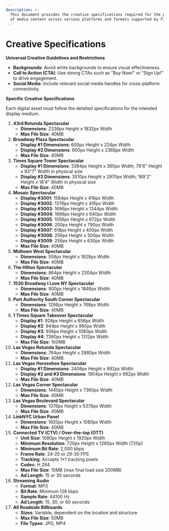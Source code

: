```yaml
---
description: >-
  This document provides the creative specifications required for the production
  of media content across various platforms and formats supported by Five Tier.
---
```


# Creative Specifications

**Universal Creative Guidelines and Restrictions**

* **Backgrounds**: Avoid white backgrounds to ensure visual effectiveness.
* **Call to Action (CTA)**: Use strong CTAs such as "Buy Now!" or "Sign Up!" to drive engagement.
* **Social Media**: Include relevant social media handles for cross-platform connectivity.

**Specific Creative Specifications**

Each digital asset must follow the detailed specifications for the intended display medium.

1. **43rd Rotunda Spectacular**
   * **Dimensions**: 2336px Height x 1832px Width
   * **Max File Size**: 40MB
2. **Broadway Plaza Spectacular**
   * **Display #1 Dimensions**: 600px Height x 224px Width
   * **Display #2 Dimensions**: 600px Height x 2368px Width
   * **Max File Size**: 40MB
3. **Times Square Tower Spectacular**
   * **Display #1 Dimensions**: 3384px Height x 360px Width; 79'6" Height x 93"7" Width in physical size
   * **Display #2 Dimensions**: 3510px Height x 2970px Width; 169'2" Height x 18'4" Width in physical size
   * **Max File Size**: 40MB
4. **Mosaic Spectacular**
   * **Display #3001**: 1584px Height x 416px Width
   * **Display #3002**: 1376px Height x 416px Width
   * **Display #3003**: 1696px Height x 1344px Width
   * **Display #3004**: 1696px Height x 640px Width
   * **Display #3005**: 1056px Height x 672px Width
   * **Display #3006**: 200px Height x 790px Width
   * **Display #3007**: 618px Height x 400px Width
   * **Display #3008**: 256px Height x 300px Width
   * **Display #3009**: 256px Height x 630px Width
   * **Max File Size**: 40MB
5. **Midtown West Spectacular**
   * **Dimensions**: 558px Height x 1928px Width
   * **Max File Size**: 40MB
6. **The Hilton Spectacular**
   * **Dimensions**: 864px Height x 2304px Width
   * **Max File Size**: 40MB
7. **1530 Broadway I Love NY Spectacular**
   * **Dimensions**: 900px Height x 1846px Width
   * **Max File Size**: 40MB
8. **Port Authority South Corner Spectacular**
   * **Dimensions**: 1296px Height x 768px Width
   * **Max File Size**: 40MB
9. **1 Times Square Takeover Spectacular**
   * **Display #1**: 928px Height x 656px Width
   * **Display #2**: 944px Height x 960px Width
   * **Display #3**: 936px Height x 1080px Width
   * **Display #4**: 7380px Height x 1312px Width
   * **Max File Size**: 100MB
10. **Las Vegas Rotunda Spectacular**
    * **Dimensions**: 784px Height x 2880px Width
    * **Max File Size**: 40MB
11. **Las Vegas Horseshoe Spectacular**
    * **Display #1 Dimensions**: 2408px Height x 992px Width
    * **Display #2 and #3 Dimensions**: 1904px Height x 992px Width
    * **Max File Size**: 40MB
12. **Las Vegas Corner Spectacular**
    * **Dimensions**: 1440px Height x 7360px Width
    * **Max File Size**: 40MB
13. **Las Vegas Boulevard Spectacular**
    * **Dimensions**: 1376px Height x 5376px Width
    * **Max File Size**: 40MB
14. **LinkNYC Urban Panel**
    * **Dimensions**: 1920px Height x 1080px Width
    * **Max File Size**: 40MB
15. **Connected TV (CTV) / Over-the-top (OTT)**
    * **Unit Size**: 1080px Height x 1920px Width
    * **Minimum Resolution**: 720px Height x 1280px Width (720p)
    * **Minimum Bit Rate**: 2,000 kbps
    * **Frame Rate**: 24-25 or 29-30 FPS
    * **Tracking**: Accepts 1×1 tracking pixels
    * **Codec**: H.264
    * **Max File Size**: 10MB (max final load size 200MB)
    * **Ad Length**: 15 or 30 seconds
16. **Streaming Audio**
    * **Format**: MP3
    * **Bit Rate**: Minimum 128 kbps
    * **Sample Rate**: 44100 Hz
    * **Ad Length**: 15, 30, or 60 seconds
17. **All Roadside Billboards**
    * **Sizes**: Variable, dependent on the location and structure
    * **Max File Size**: 50MB
    * **File Types**: JPG, MP4
